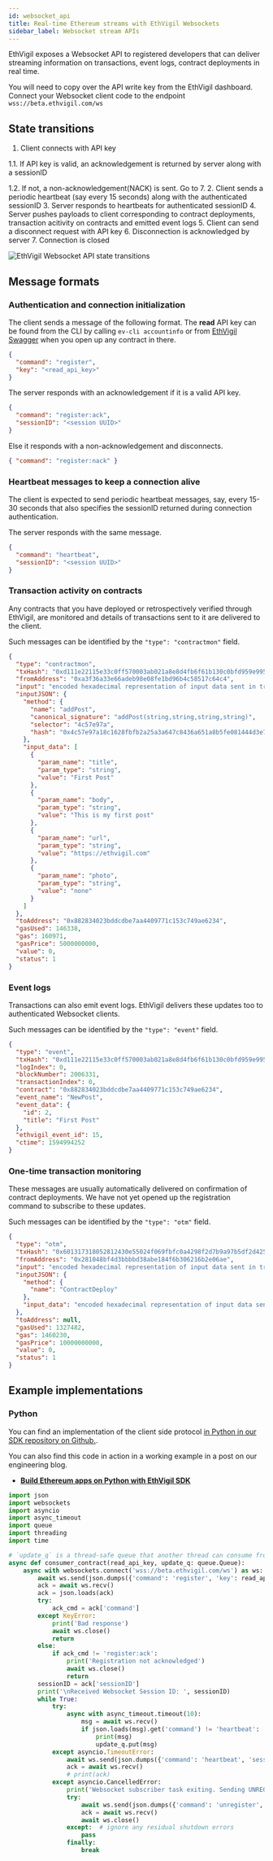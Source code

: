 ```yaml
---
id: websocket_api
title: Real-time Ethereum streams with EthVigil Websockets
sidebar_label: Websocket stream APIs
---
```


EthVigil exposes a Websocket API to registered developers that can deliver streaming information on transactions, event logs, contract deployments in real time.

You will need to copy over the API write key from the EthVigil dashboard. Connect your Websocket client code to the endpoint `wss://beta.ethvigil.com/ws`

## State transitions

1. Client connects with API key

  1.1. If API key is valid, an acknowledgement is returned by server along with a sessionID

  1.2. If not, a non-acknowledgement(NACK) is sent. Go to 7.
2. Client sends a periodic heartbeat (say every 15 seconds) along with the authenticated sessionID
3. Server responds to heartbeats for authenticated sessionID
4. Server pushes payloads to client corresponding to contract deployments, transaction acitivity on contracts and emitted event logs
5. Client can send a disconnect request with API key
6. Disconnection is acknowledged by server
7. Connection is closed

![EthVigil Websocket API state transitions](assets/ws_api/ws_api_seq.png)

## Message formats

### Authentication and connection initialization

The client sends a message of the following format. The **read** API key can be found from the CLI by calling `ev-cli accountinfo` or from [EthVigil Swagger](https://beta.ethvigil.com/#swagger) when you open up any contract in there.

```json
{
  "command": "register",
  "key": "<read_api_key>"
}
```

The server responds with an acknowledgement if it is a valid API key.

```json
{
  "command": "register:ack",
  "sessionID": "<session UUID>"
}
```
Else it responds with a non-acknowledgement and disconnects.

```json
{ "command": "register:nack" }
```
### Heartbeat messages to keep a connection alive

The client is expected to send periodic heartbeat messages, say, every 15-30 seconds that also specifies the sessionID returned during connection authentication.

The server responds with the same message.

```json
{
  "command": "heartbeat",
  "sessionID": "<session UUID>"
}
```

### Transaction activity on contracts

Any contracts that you have deployed or retrospectively verified through EthVigil, are monitored and details of transactions sent to it are delivered to the client.

Such messages can be identified by the `"type": "contractmon"` field.

```json
{
  "type": "contractmon",
  "txHash": "0xd111e22115e33c0ff570003ab021a8e8d4fb6f61b130c0bfd959e995dc162646",
  "fromAddress": "0xa3f36a33e66adeb98e08fe1bd96b4c58517c64c4",
  "input": "encoded hexadecimal representation of input data sent in transaction",
  "inputJSON": {
    "method": {
      "name": "addPost",
      "canonical_signature": "addPost(string,string,string,string)",
      "selector": "4c57e97a",
      "hash": "0x4c57e97a18c1628fbfb2a25a3a647c8436a651a8b5fe081444d3e7e29017806d"
    },
    "input_data": [
      {
        "param_name": "title",
        "param_type": "string",
        "value": "First Post"
      },
      {
        "param_name": "body",
        "param_type": "string",
        "value": "This is my first post"
      },
      {
        "param_name": "url",
        "param_type": "string",
        "value": "https://ethvigil.com"
      },
      {
        "param_name": "photo",
        "param_type": "string",
        "value": "none"
      }
    ]
  },
  "toAddress": "0x882834023bddcdbe7aa4409771c153c749ae6234",
  "gasUsed": 146338,
  "gas": 160971,
  "gasPrice": 5000000000,
  "value": 0,
  "status": 1
}
```

### Event logs

Transactions can also emit event logs. EthVigil delivers these updates too to authenticated Websocket clients.

Such messages can be identified by the `"type": "event"` field.

```json
{
  "type": "event",
  "txHash": "0xd111e22115e33c0ff570003ab021a8e8d4fb6f61b130c0bfd959e995dc162646",
  "logIndex": 0,
  "blockNumber": 2006331,
  "transactionIndex": 0,
  "contract": "0x882834023bddcdbe7aa4409771c153c749ae6234",
  "event_name": "NewPost",
  "event_data": {
    "id": 2,
    "title": "First Post"
  },
  "ethvigil_event_id": 15,
  "ctime": 1594994252
}
```
### One-time transaction monitoring

These messages are usually automatically delivered on confirmation of contract deployments. We have not yet opened up the registration command to subscribe to these updates.

Such messages can be identified by the `"type": "otm"` field.

```json
{
  "type": "otm",
  "txHash": "0x601317318052812430e55024f069fbfc0a4298f2d7b9a97b5df2d4258756dd0b",
  "fromAddress": "0x281048bf4d3bbbbd38abe184f6b306216b2e06ae",
  "input": "encoded hexadecimal representation of input data sent in transaction",
  "inputJSON": {
    "method": {
      "name": "ContractDeploy"
    },
    "input_data": "encoded hexadecimal representation of input data sent in transaction"
  },
  "toAddress": null,
  "gasUsed": 1327482,
  "gas": 1460230,
  "gasPrice": 10000000000,
  "value": 0,
  "status": 1
}
```

## Example implementations

### Python

You can find an implementation of the client side protocol [in Python in our SDK repository on Github.](https://github.com/blockvigil/ethvigil-python-sdk/blob/master/examples/auditlog/websocket_listener.py).

You can also find this code in action in a working example in a post on our engineering blog.

* [**Build Ethereum apps on Python with EthVigil SDK**](https://medium.com/blockvigil/build-ethereum-apps-on-python-with-ethvigil-sdk-517abdb25979)


```python
import json
import websockets
import asyncio
import async_timeout
import queue
import threading
import time

# `update_q` is a thread-safe queue that another thread can consume from 
async def consumer_contract(read_api_key, update_q: queue.Queue):
    async with websockets.connect('wss://beta.ethvigil.com/ws') as ws:
        await ws.send(json.dumps({'command': 'register', 'key': read_api_key}))
        ack = await ws.recv()
        ack = json.loads(ack)
        try:
            ack_cmd = ack['command']
        except KeyError:
            print('Bad response')
            await ws.close()
            return
        else:
            if ack_cmd != 'register:ack':
                print('Registration not acknowledged')
                await ws.close()
                return
        sessionID = ack['sessionID']
        print('\nReceived Websocket Session ID: ', sessionID)
        while True:
            try:
                async with async_timeout.timeout(10):
                    msg = await ws.recv()
                    if json.loads(msg).get('command') != 'heartbeat':
                        print(msg)
                        update_q.put(msg)
            except asyncio.TimeoutError:
                await ws.send(json.dumps({'command': 'heartbeat', 'sessionID': sessionID}))
                ack = await ws.recv()
                # print(ack)
            except asyncio.CancelledError:
                print('Websocket subscriber task exiting. Sending UNREGISTER...')
                try:
                    await ws.send(json.dumps({'command': 'unregister', 'key': read_api_key}))
                    ack = await ws.recv()
                    await ws.close()
                except:  # ignore any residual shutdown errors
                    pass
                finally:
                    break
```                    
